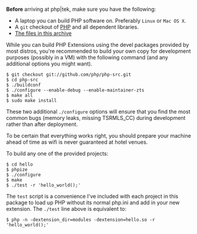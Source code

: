 **Before** arriving at php|tek, make sure you have the following:

* A laptop you can build PHP software on.  Preferably `Linux` or `Mac OS X`.
* A `git` checkout of [PHP](http://github.com/php/php-src/) and all dependent libraries.
* [The files in this archive](http://github.com/sgolemon/phptek2013)

While you can build PHP Extensions using the devel packages provided by most distros, you're recommended to build your own copy for development purposes (possibly in a VM) with the following command (and any additional options you might want).

```
$ git checkout git://github.com/php/php-src.git
$ cd php-src
$ ./buildconf
$ ./configure --enable-debug --enable-maintainer-zts
$ make all
$ sudo make install
```

These two additional `./configure` options will ensure that you find the most common bugs (memory leaks, missing TSRMLS_CC) during development rather than after deployment.

To be certain that everything works right, you should prepare your machine ahead of time as wifi is never guaranteed at hotel venues.

To build any one of the provided projects:

```
$ cd hello
$ phpize
$ ./configure
$ make
$ ./test -r 'hello_world();'
```

The `test` script is a convenience I've included with each project in this package to load up PHP without its normal php.ini and add in your new extension.  The `./test` line above is equivalent to:

```
$ php -n -dextension_dir=modules -dextension=hello.so -r 'hello_world();'
```

